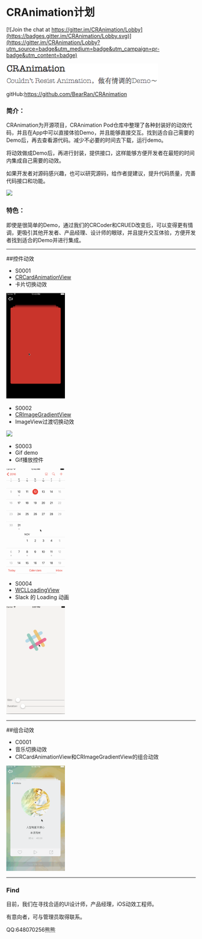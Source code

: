 # CRAnimation计划

[![Join the chat at https://gitter.im/CRAnimation/Lobby](https://badges.gitter.im/CRAnimation/Lobby.svg)](https://gitter.im/CRAnimation/Lobby?utm_source=badge&utm_medium=badge&utm_campaign=pr-badge&utm_content=badge)

<left>
<img src="READMEResource/TitleImage.png">
</left>

gitHub:<https://github.com/BearRan/CRAnimation>

### 简介：

CRAnimation为开源项目，CRAnimation Pod仓库中整理了各种封装好的动效代码，并且在App中可以直接体验Demo，并且能够直接交互。找到适合自己需要的Demo后，再去查看源代码。减少不必要的时间去下载，运行demo。

将动效做成Demo后，再进行封装，提供接口，这样能够方便开发者在最短的时间内集成自己需要的动效。

如果开发者对源码感兴趣，也可以研究源码，给作者提建议，提升代码质量，完善代码接口和功能。

<img src="READMEResource/CRPerformance.gif" width=156 />

### 特色：

即使是很简单的Demo，通过我们的CRCoder和CRUED改变后，可以变得更有情调，更吸引其他开发者、产品经理、设计师的眼球，并且提升交互体验，方便开发者找到适合的Demo并进行集成。

---
##控件动效

- S0001
- [CRCardAnimationView](https://github.com/BearRan/CRAnimation/tree/master/Example/CRAnimation/Demo/WidgetDemo/S0002_CRImageGradientViewDemo)
- 卡片切换动效

<img src="Example/CRAnimation/Demo/WidgetDemo/S0001_CRCardAnimationViewDemo/CRCardAnimationViewDemoVC.gif" width=156 />

- S0002
- [CRImageGradientView](https://github.com/BearRan/CRAnimation/tree/master/Example/CRAnimation/Demo/WidgetDemo/S0002_CRImageGradientViewDemo)
- ImageView过渡切换动效

<img src="Example/CRAnimation/Demo/WidgetDemo/S0002_CRImageGradientViewDemo/CRImageGradientDemoVC.gif" width=156 />

- S0003
- Gif demo
- Gif播放控件

<img src="Example/CRAnimation/Demo/WidgetDemo/S0003_GifDemo/GifPlay.gif" width=156 />

- S0004
- [WCLLoadingView](https://github.com/BearRan/CRAnimation/tree/master/Example/CRAnimation/Demo/WidgetDemo/S0004_WCLLoadingView)
- Slack 的 Loading 动画

<img src="Example/CRAnimation/Demo/WidgetDemo/S0004_WCLLoadingView/WCLLoadingView.gif" width=156 />

---
##组合动效

- C0001
- 音乐切换动效
- CRCardAnimationView和CRImageGradientView的组合动效

<img src="Example/CRAnimation/Demo/MixDemo/C0001_CRMusicCardDemo/CRMusicCardDemoVC.gif" width=156 />

---
### Find

目前，我们在寻找合适的UI设计师，产品经理，iOS动效工程师。

有意向者，可与管理员取得联系。

QQ:648070256熊熊

